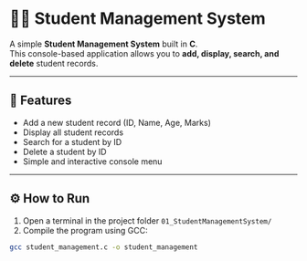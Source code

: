 # 🧑‍🎓 Student Management System

A simple **Student Management System** built in **C**.  
This console-based application allows you to **add, display, search, and delete** student records.

---

## 📂 Features

- Add a new student record (ID, Name, Age, Marks)
- Display all student records
- Search for a student by ID
- Delete a student by ID
- Simple and interactive console menu

---

## ⚙️ How to Run

1. Open a terminal in the project folder `01_StudentManagementSystem/`
2. Compile the program using GCC:

```bash
gcc student_management.c -o student_management